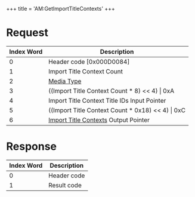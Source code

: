 +++
title = 'AM:GetImportTitleContexts'
+++

# Request

| Index Word | Description                                                                                        |
|------------|----------------------------------------------------------------------------------------------------|
| 0          | Header code \[0x000D0084\]                                                                         |
| 1          | Import Title Context Count                                                                         |
| 2          | [Media Type](Filesystem_services#MediaType "wikilink")                                             |
| 3          | ((Import Title Context Count \* 8) \<\< 4) \| 0xA                                                  |
| 4          | Import Title Context Title IDs Input Pointer                                                       |
| 5          | ((Import Title Context Count \* 0x18) \<\< 4) \| 0xC                                               |
| 6          | [Import Title Contexts](Application_Manager_Services#ImportTitleContext "wikilink") Output Pointer |

# Response

| Index Word | Description |
|------------|-------------|
| 0          | Header code |
| 1          | Result code |